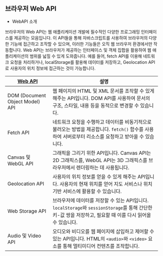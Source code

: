 ## 브라우저 Web API

- WebAPI 소개  

브라우저의 Web API는 웹 애플리케이션 개발에 필수적인 다양한 프로그래밍 인터페이스를 제공하는 모음입니다. 이 API들을 통해 자바스크립트를 사용하여 브라우저의 다양한 기능에 접근하고 조작할 수 있으며, 이러한 기능들은 오직 웹 브라우저 환경에서만 작동합니다. Web API는 브라우저가 제공하는 인터페이스 및 객체 집합을 활용하여 웹 애플리케이션의 범위를 넓힐 수 있게 도와줍니다. 예를 들어, fetch API를 이용해 네트워크 요청을 처리하거나, localStorage를 활용해 데이터를 저장하고, Geolocation API로 사용자의 위치 정보에 접근하는 것이 가능합니다.

| [Web API](https://developer.mozilla.org/ko/docs/Web/API) | 설명 |
|---------|-----|
| DOM (Document Object Model) API | 웹 페이지의 HTML 및 XML 문서를 조작할 수 있게 해주는 API입니다. DOM API를 사용하여 문서의 구조, 스타일, 내용 등을 동적으로 변경할 수 있습니다. |
| Fetch API | 네트워크 요청을 수행하고 데이터를 비동기적으로 불러오는 방법을 제공합니다. `fetch()` 함수를 사용하여 서버로부터 리소스를 요청하고 받아올 수 있습니다. |
| Canvas 및 WebGL API | 그래픽을 그리기 위한 API입니다. Canvas API는 2D 그래픽스를, WebGL API는 3D 그래픽스를 브라우저에서 렌더링하는 데 사용됩니다. |
| Geolocation API | 사용자의 위치 정보를 얻을 수 있게 해주는 API입니다. 사용자의 현재 위치를 얻어 지도 서비스나 위치 기반 서비스에 활용할 수 있습니다. |
| Web Storage API | 브라우저에 데이터를 저장할 수 있는 API입니다. `localStorage`와 `sessionStorage`를 통해 간단한 키-값 쌍을 저장하고, 필요할 때 이를 다시 읽어올 수 있습니다. |
| Audio 및 Video API | 오디오와 비디오를 웹 페이지에 삽입하고 제어할 수 있는 API입니다. HTML의 `<audio>`와 `<video>` 요소를 통해 멀티미디어 컨텐츠를 조작합니다. |

